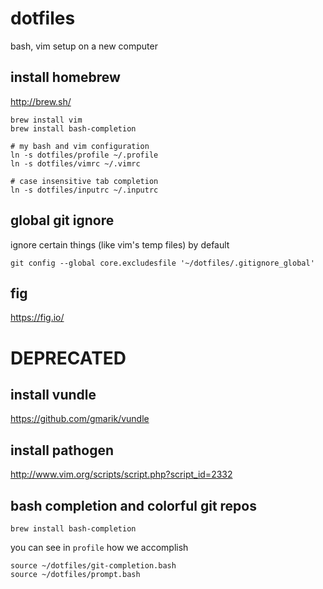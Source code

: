 dotfiles
========

bash, vim setup on a new computer

## install homebrew
http://brew.sh/

```
brew install vim
brew install bash-completion

# my bash and vim configuration
ln -s dotfiles/profile ~/.profile
ln -s dotfiles/vimrc ~/.vimrc

# case insensitive tab completion
ln -s dotfiles/inputrc ~/.inputrc
```


## global git ignore
ignore certain things (like vim's temp files) by default
```
git config --global core.excludesfile '~/dotfiles/.gitignore_global'
```

## fig
https://fig.io/

# DEPRECATED

## install vundle
https://github.com/gmarik/vundle

## install pathogen
http://www.vim.org/scripts/script.php?script_id=2332


## bash completion and colorful git repos
`brew install bash-completion`

you can see in `profile` how we accomplish
```
source ~/dotfiles/git-completion.bash
source ~/dotfiles/prompt.bash
```

